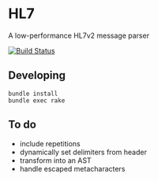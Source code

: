 # HL7

A low-performance HL7v2 message parser

[![Build Status](https://travis-ci.org/jreut/hl7.svg?branch=master)](https://travis-ci.org/jreut/HL7)

## Developing

    bundle install
    bundle exec rake

## To do

* include repetitions
* dynamically set delimiters from header
* transform into an AST
* handle escaped metacharacters
